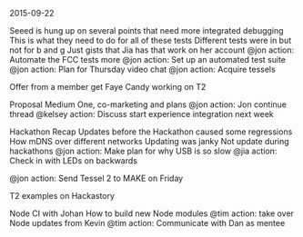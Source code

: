 2015-09-22

Seeed is hung up on several points that need more integrated debugging
This is what they need to do for all of these tests
Different tests were in but not for b and g
Just gists that Jia has that work on her account
@jon action: Automate the FCC tests more
@jon action: Set up an automated test suite
@jon action: Plan for Thursday video chat
@jon action: Acquire tessels

Offer from a member get Faye Candy working on T2

Proposal Medium One, co-marketing and plans
@jon action: Jon continue thread
@kelsey action: Discuss start experience integration next week

Hackathon Recap
Updates before the Hackathon caused some regressions
How mDNS over different networks
Updating was janky
Not update during hackathons
@jon action: Make plan for why USB is so slow
@jia action: Check in with LEDs on backwards

@jon action: Send Tessel 2 to MAKE on Friday

T2 examples on Hackastory

Node CI with Johan
How to build new Node modules
@tim action: take over Node updates from Kevin
@tim action: Communicate with Dan as mentee

